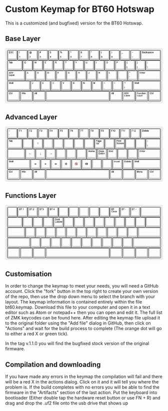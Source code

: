 # Custom Keymap for BT60 Hotswap

This is a customized (and bugfixed) version for the BT60 Hotswap.

## Base Layer
![base Layer](layout-base.png)

## Advanced Layer
![advanced Layer](layout-ADV.png)

## Functions Layer
![function Layer](layout-FN.png)


## Customisation

In order to change the keymap to meet your needs, you will need a GitHub account. Click the "fork" button in the top right to create your own version of the repo, then use the drop down menu to select the branch with your layout. The keymap information is contained entirely within the file bt60.keymap. Download this file to your computer and open it in a text editor such as Atom or notepad++ then you can open and edit it. The full list of ZMK keycodes can be found here. After editing the keymap file upload it to the original folder using the "Add file" dialog in GitHub, then click on "Actions" and wait for the build process to complete (The orange dot will go to either a red X or green tick).

In the tag v.1.1.0 you will find the bugfixed stock version of the original firmware.

## Compilation and downloading

If you have made any errors in the keymap the compilation will fail and there will be a red X in the actions dialog. Click on it and it will tell you where the problem is. If the build completes with no errors you will be able to find the firmware in the "Artifacts" section of the last action. Put the keyboard into bootloader (Either double tap the hardware reset button or use FN + R) and drag and drop the .uf2 file onto the usb drive that shows up